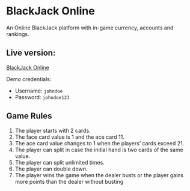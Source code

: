 # BlackJack Online
An Online BlackJack platform with in-game currency, accounts and rankings.  

## Live version: 
[BlackJack Online](https://app-blackjack.herokuapp.com/)

Demo credentials:
* Username: `johndoe`
* Password: `johndoe123`

## Game Rules
1. The player starts with 2 cards.
2. The face card value is 1 and the ace card 11.
3. The ace card value changes to 1 when the players’ cards exceed 21.
4. The player can split in case the initial hand is two cards of the same value.
5. The player can split unlimited times.
6. The player can double down.
7. The player wins the game when the dealer busts or the player gains more points than the dealer without busting
